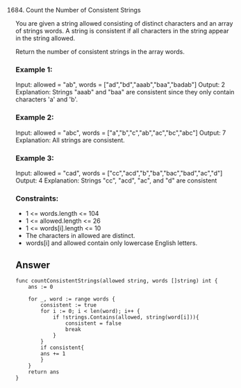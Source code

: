 1684. Count the Number of Consistent Strings

You are given a string allowed consisting of distinct characters and an array of strings words. A string is consistent if all characters in the string appear in the string allowed.

Return the number of consistent strings in the array words.


### Example 1:
Input: allowed = "ab", words = ["ad","bd","aaab","baa","badab"]
Output: 2
Explanation: Strings "aaab" and "baa" are consistent since they only contain characters 'a' and 'b'.

### Example 2:
Input: allowed = "abc", words = ["a","b","c","ab","ac","bc","abc"]
Output: 7
Explanation: All strings are consistent.

### Example 3:
Input: allowed = "cad", words = ["cc","acd","b","ba","bac","bad","ac","d"]
Output: 4
Explanation: Strings "cc", "acd", "ac", and "d" are consistent

### Constraints:

- 1 <= words.length <= 104
- 1 <= allowed.length <= 26
- 1 <= words[i].length <= 10
- The characters in allowed are distinct.
- words[i] and allowed contain only lowercase English letters.


## Answer
```
func countConsistentStrings(allowed string, words []string) int {
    ans := 0

    for _, word := range words {
        consistent := true
        for i := 0; i < len(word); i++ {
            if !strings.Contains(allowed, string(word[i])){
                consistent = false
                break
            }
        }
        if consistent{
        ans += 1
        }
    }
    return ans
}
```